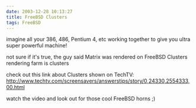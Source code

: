 ```yaml
---
date: 2003-12-28 10:13:27
title: FreeBSD Clusters
tags: FreeBSD
---
```


imagine all your 386, 486, Pentium 4, etc working together to give you ultra super powerful machine!

not sure if it's true, the guy said Matrix was rendered on FreeBSD Clusters
rendering farm is clusters

check out this link about Clusters shown on TechTV:
http://www.techtv.com/screensavers/answerstips/story/0,24330,2554333,00.html

watch the video and look out for those cool FreeBSD horns ;)
